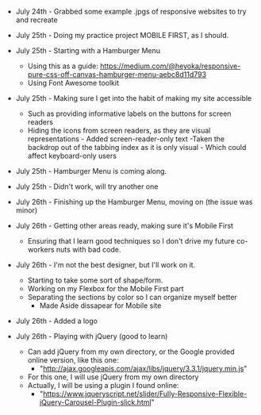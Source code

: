 - July 24th - Grabbed some example .jpgs of responsive websites to try and recreate

- July 25th - Doing my practice project MOBILE FIRST, as I should.

- July 25th - Starting with a Hamburger Menu

  - Using this as a guide: https://medium.com/@heyoka/responsive-pure-css-off-canvas-hamburger-menu-aebc8d11d793
  - Using Font Awesome toolkit

- July 25th - Making sure I get into the habit of making my site accessible

  - Such as providing informative labels on the buttons for screen readers
  - Hiding the icons from screen readers, as they are visual representations - Added screen-reader-only text
    -Taken the backdrop out of the tabbing index as it is only visual - Which could affect keyboard-only users

- July 25th - Hamburger Menu is coming along.

- July 25th - Didn't work, will try another one

- July 26th - Finishing up the Hamburger Menu, moving on (the issue was minor)

- July 26th - Getting other areas ready, making sure it's Mobile First
    - Ensuring that I learn good techniques so I don't drive my future co-workers nuts with bad code.

- July 26th - I'm not the best designer, but I'll work on it.
    - Starting to take some sort of shape/form.
    - Working on my Flexbox for the Mobile First part
    - Separating the sections by color so I can organize myself better
        - Made Aside dissapear for Mobile site

- July 26th - Added a logo

- July 26th - Playing with jQuery (good to learn)
    - Can add jQuery from my own directory, or the Google provided online version, like this one:
       - "http://ajax.googleapis.com/ajax/libs/jquery/3.3.1/jquery.min.js"
    - For this one, I will use jQuery from my own directory
    - Actually, I will be using a plugin I found online:
        - "https://www.jqueryscript.net/slider/Fully-Responsive-Flexible-jQuery-Carousel-Plugin-slick.html"
